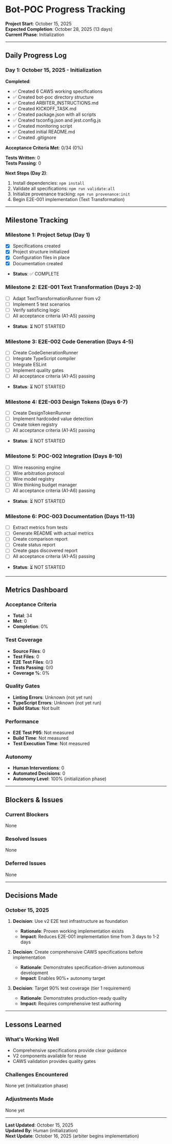 # Bot-POC Progress Tracking

**Project Start**: October 15, 2025  
**Expected Completion**: October 28, 2025 (13 days)  
**Current Phase**: Initialization

---

## Daily Progress Log

### Day 1: October 15, 2025 - Initialization

**Completed**:

- ✅ Created 6 CAWS working specifications
- ✅ Created bot-poc directory structure
- ✅ Created ARBITER_INSTRUCTIONS.md
- ✅ Created KICKOFF_TASK.md
- ✅ Created package.json with all scripts
- ✅ Created tsconfig.json and jest.config.js
- ✅ Created monitoring script
- ✅ Created initial README.md
- ✅ Created .gitignore

**Acceptance Criteria Met**: 0/34 (0%)

**Tests Written**: 0  
**Tests Passing**: 0

**Next Steps (Day 2)**:

1. Install dependencies: `npm install`
2. Validate all specifications: `npm run validate:all`
3. Initialize provenance tracking: `npm run provenance:init`
4. Begin E2E-001 implementation (Text Transformation)

---

## Milestone Tracking

### Milestone 1: Project Setup (Day 1)

- [x] Specifications created
- [x] Project structure initialized
- [x] Configuration files in place
- [x] Documentation created
- **Status**: ✅ COMPLETE

### Milestone 2: E2E-001 Text Transformation (Days 2-3)

- [ ] Adapt TextTransformationRunner from v2
- [ ] Implement 5 test scenarios
- [ ] Verify satisficing logic
- [ ] All acceptance criteria (A1-A5) passing
- **Status**: ⏳ NOT STARTED

### Milestone 3: E2E-002 Code Generation (Days 4-5)

- [ ] Create CodeGenerationRunner
- [ ] Integrate TypeScript compiler
- [ ] Integrate ESLint
- [ ] Implement quality gates
- [ ] All acceptance criteria (A1-A5) passing
- **Status**: ⏳ NOT STARTED

### Milestone 4: E2E-003 Design Tokens (Days 6-7)

- [ ] Create DesignTokenRunner
- [ ] Implement hardcoded value detection
- [ ] Create token registry
- [ ] All acceptance criteria (A1-A5) passing
- **Status**: ⏳ NOT STARTED

### Milestone 5: POC-002 Integration (Days 8-10)

- [ ] Wire reasoning engine
- [ ] Wire arbitration protocol
- [ ] Wire model registry
- [ ] Wire thinking budget manager
- [ ] All acceptance criteria (A1-A6) passing
- **Status**: ⏳ NOT STARTED

### Milestone 6: POC-003 Documentation (Days 11-13)

- [ ] Extract metrics from tests
- [ ] Generate README with actual metrics
- [ ] Create comparison report
- [ ] Create status report
- [ ] Create gaps discovered report
- [ ] All acceptance criteria (A1-A5) passing
- **Status**: ⏳ NOT STARTED

---

## Metrics Dashboard

### Acceptance Criteria

- **Total**: 34
- **Met**: 0
- **Completion**: 0%

### Test Coverage

- **Source Files**: 0
- **Test Files**: 0
- **E2E Test Files**: 0/3
- **Tests Passing**: 0/0
- **Coverage %**: 0%

### Quality Gates

- **Linting Errors**: Unknown (not yet run)
- **TypeScript Errors**: Unknown (not yet run)
- **Build Status**: Not built

### Performance

- **E2E Test P95**: Not measured
- **Build Time**: Not measured
- **Test Execution Time**: Not measured

### Autonomy

- **Human Interventions**: 0
- **Automated Decisions**: 0
- **Autonomy Level**: 100% (initialization phase)

---

## Blockers & Issues

### Current Blockers

None

### Resolved Issues

None

### Deferred Issues

None

---

## Decisions Made

### October 15, 2025

1. **Decision**: Use v2 E2E test infrastructure as foundation

   - **Rationale**: Proven working implementation exists
   - **Impact**: Reduces E2E-001 implementation time from 3 days to 1-2 days

2. **Decision**: Create comprehensive CAWS specifications before implementation

   - **Rationale**: Demonstrates specification-driven autonomous development
   - **Impact**: Enables 90%+ autonomy target

3. **Decision**: Target 90% test coverage (tier 1 requirement)
   - **Rationale**: Demonstrates production-ready quality
   - **Impact**: Requires comprehensive test authoring

---

## Lessons Learned

### What's Working Well

- Comprehensive specifications provide clear guidance
- V2 components available for reuse
- CAWS validation provides quality gates

### Challenges Encountered

None yet (initialization phase)

### Adjustments Made

None yet

---

**Last Updated**: October 15, 2025  
**Updated By**: Human (initialization)  
**Next Update**: October 16, 2025 (arbiter begins implementation)

